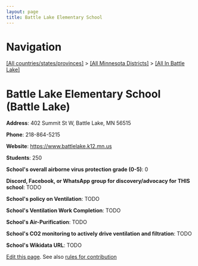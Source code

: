```yaml
---
layout: page
title: Battle Lake Elementary School
---
```

# Navigation

[[All countries/states/provinces]](../../..) > [[All Minnesota Districts]](../..) > [[All In Battle Lake]](..)

# Battle Lake Elementary School (Battle Lake)

**Address**: 402 Summit St W, Battle Lake, MN 56515

**Phone**: 218-864-5215

**Website**: <https://www.battlelake.k12.mn.us>

**Students**: 250

**School's overall airborne virus protection grade (0-5)**: 0

**Discord, Facebook, or WhatsApp group for discovery/advocacy for THIS school**: TODO

**School's policy on Ventilation**: TODO

**School's Ventilation Work Completion**: TODO

**School's Air-Purification**: TODO

**School's CO2 monitoring to actively drive ventilation and filtration**: TODO

**School's Wikidata URL**: TODO


[Edit this page](https://github.com/ventilate-schools/MN/edit/main/./Battle_Lake/Battle_Lake_Elementary_School.md). See also [rules for contribution](../../../contribution-rules/)